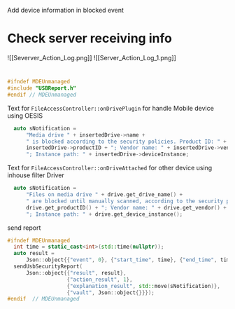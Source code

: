Add device information in blocked event

# Check server receiving info

![[Severver_Action_Log.png]]
![[Server_Action_Log_1.png]]


# 
```cpp
#ifndef MDEUnmanaged
#include "USBReport.h"
#endif // MDEUnmanaged
```


Text for `FileAccessController::onDrivePlugin` for handle Mobile device using OESIS
```cpp
  auto sNotification =
      "Media drive " + insertedDrive->name +
      " is blocked according to the security policies. Product ID: " +
      insertedDrive->productID + "; Vendor name: " + insertedDrive->vendor +
      "; Instance path: " + insertedDrive->deviceInstance;
```

Text for `FileAccessController::onDriveAttached` for other device using inhouse filter Driver
```cpp
  auto sNotification =
      "Files on media drive " + drive.get_drive_name() +
      " are blocked until manually scanned, according to the security policies. Product ID: " +
      drive.get_productID() + "; Vendor name: " + drive.get_vendor() +
      "; Instance path: " + drive.get_device_instance();
```

send report
```cpp      
#ifndef MDEUnmanaged
  int time = static_cast<int>(std::time(nullptr));
  auto result =
      Json::object{{"event", 0}, {"start_time", time}, {"end_time", time}};
  sendUsbSecurityReport(
      Json::object{{"result", result},
                   {"action_result", 1},
                   {"explanation_result", std::move(sNotification)},
                   {"vault", Json::object{}}});
#endif  // MDEUnmanaged
```
